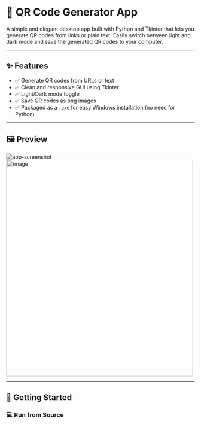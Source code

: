 # 🧾 QR Code Generator App

A simple and elegant desktop app built with Python and Tkinter that lets you generate QR codes from links or plain text. Easily switch between light and dark mode and save the generated QR codes to your computer.

---

## ✨ Features

- ✅ Generate QR codes from URLs or text
- ✅ Clean and responsive GUI using Tkinter
- ✅ Light/Dark mode toggle
- ✅ Save QR codes as png images
- ✅ Packaged as a `.exe` for easy Windows installation (no need for Python)

---

## 🖼️ Preview

![app-screenshot](screenshots/qr-app-preview.png) <!-- Replace with actual screenshot path -->
<img width="499" height="578" alt="image" src="https://github.com/user-attachments/assets/b96beca0-09b3-4b33-af92-a802330e69e5" />



---

## 🚀 Getting Started

### 💻 Run from Source
